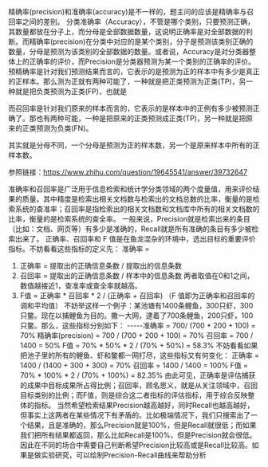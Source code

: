 精确率(precision)和准确率(accuracy)是不一样的，题主问的应该是精确率与召回率之间的差别。
分类准确率（Accuracy），不管是哪个类别，只要预测正确，其数量都放在分子上，而分母是全部数据数量，这说明正确率是对全部数据的判断。而精确率(precision)在分类中对应的是某个类别，分子是预测该类别正确的数量，分母是预测为该类别的全部数据的数量。或者说，Accuracy是对分类器整体上的正确率的评价，而Precision是分类器预测为某一个类别的正确率的评价。
预精确率是针对我们预测结果而言的，它表示的是预测为正的样本中有多少是真正的正样本。那么测为正就有两种可能了，一种就是把正类预测为正类(TP)，另一种就是把负类预测为正类(FP)，也就是


而召回率是针对我们原来的样本而言的，它表示的是样本中的正例有多少被预测正确了。那也有两种可能，一种是把原来的正类预测成正类(TP)，另一种就是把原来的正类预测为负类(FN)。

其实就是分母不同，一个分母是预测为正的样本数，另一个是原来样本中所有的正样本数。



参照链接：https://www.zhihu.com/question/19645541/answer/39732647


准确率和召回率是广泛用于信息检索和统计学分类领域的两个度量值，用来评价结果的质量。其中精度是检索出相关文档数与检索出的文档总数的比率，衡量的是检索系统的查准率；召回率是指检索出的相关文档数和文档库中所有的相关文档数的比率，衡量的是检索系统的查全率。
一般来说，Precision就是检索出来的条目（比如：文档、网页等）有多少是准确的，Recall就是所有准确的条目有多少被检索出来了。
正确率、召回率和 F 值是在鱼龙混杂的环境中，选出目标的重要评价指标。不妨看看这些指标的定义先：
准确率 = 
1. 正确率 = 提取出的正确信息条数 / 提取出的信息条数
2. 召回率 = 提取出的正确信息条数 / 样本中的信息条数
两者取值在0和1之间，数值越接近1，查准率或查全率就越高。
3. F值 = 正确率 * 召回率 * 2 / (正确率 + 召回率) （F 值即为正确率和召回率的调和平均值）
不妨举这样一个例子：某池塘有1400条鲤鱼，300只虾，300只鳖。现在以捕鲤鱼为目的。撒一大网，逮着了700条鲤鱼，200只虾，100只鳖。那么，这些指标分别如下：
-----准确率 = 700/ (700 + 200 + 100) = 70%
精确率(precision) = 700 / (700 + 200 + 100) = 70%
召回率 = 700 / 1400 = 50%
F值 = 70% * 50% * 2 / (70% + 50%) = 58.3%
不妨看看如果把池子里的所有的鲤鱼、虾和鳖都一网打尽，这些指标又有何变化：
正确率 = 1400 / (1400 + 300 + 300) = 70%
召回率 = 1400 / 1400 = 100%
F值 = 70% * 100% * 2 / (70% + 100%) = 82.35%
由此可见，正确率是评估捕获的成果中目标成果所占得比例；召回率，顾名思义，就是从关注领域中，召回目标类别的比例；而F值，则是综合这二者指标的评估指标，用于综合反映整体的指标。
当然希望检索结果Precision越高越好，同时Recall也越高越好，但事实上这两者在某些情况下有矛盾的。比如极端情况下，我们只搜索出了一个结果，且是准确的，那么Precision就是100%，但是Recall就很低；而如果我们把所有结果都返回，那么比如Recall是100%，但是Precision就会很低。因此在不同的场合中需要自己判断希望Precision比较高或是Recall比较高。如果是做实验研究，可以绘制Precision-Recall曲线来帮助分析
